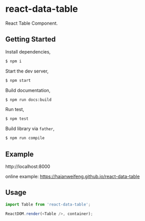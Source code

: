 # react-data-table

React Table Component.

## Getting Started

Install dependencies,

```bash
$ npm i
```

Start the dev server,

```bash
$ npm start
```

Build documentation,

```bash
$ npm run docs:build
```

Run test,

```bash
$ npm test
```

Build library via `father`,

```bash
$ npm run compile
```

## Example

http://localhost:8000

online example: https://haianweifeng.github.io/react-data-table

## Usage

```js
import Table from 'react-data-table';

ReactDOM.render(<Table />, container);
```
